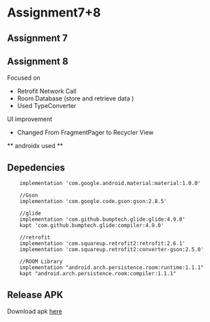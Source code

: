 # Assignment7+8

## Assignment 7


## Assignment 8

Focused on 
- Retrofit Network Call
- Room Database (store and retrieve data )
- Used TypeConverter

UI improvement
- Changed From FragmentPager to Recycler View

** androidx used **

## Depedencies
```
    implementation 'com.google.android.material:material:1.0.0'

    //Gson
    implementation 'com.google.code.gson:gson:2.8.5'

    //glide
    implementation 'com.github.bumptech.glide:glide:4.9.0'
    kapt 'com.github.bumptech.glide:compiler:4.9.0'

    //retrofit
    implementation 'com.squareup.retrofit2:retrofit:2.6.1'
    implementation 'com.squareup.retrofit2:converter-gson:2.5.0'

    //ROOM Library
    implementation "android.arch.persistence.room:runtime:1.1.1"
    kapt "android.arch.persistence.room:compiler:1.1.1"
 ```
 
 ## Release APK
Download apk [here](https://github.com/aungkothet/Assignment7/blob/master/app/release/assignment7+8.apk)
